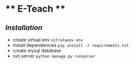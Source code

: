 # ** E-Teach **
## _Installation_
* create virtual env ` vitrulaenv env `
* install dependencies `pip install -r requirements.txt `
* create mysql database
* run server `python manage.py runserver `
  

